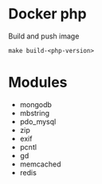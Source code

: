 # Docker php
Build and push image
```shell
make build-<php-version>
```
# Modules
 - mongodb
 - mbstring
 - pdo_mysql
 - zip
 - exif
 - pcntl
 - gd
 - memcached
 - redis
